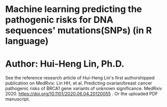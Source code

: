 # 
#  Machine learning predicting the pathogenic risks for DNA sequences' mutations(SNPs) (in R language)
#  Author: Hui-Heng Lin, Ph.D.

See the reference research article of Hui-Heng Lin's first authorshipped publication on MedRvix: Lin HH, et al. Predicting ovarian/breast cancer pathogenic risks of BRCA1 gene variants of unknown significance. MedRxiv 2020. https://doi.org/10.1101/2020.06.04.20120055  . Or the uploaded PDF manuscript.
